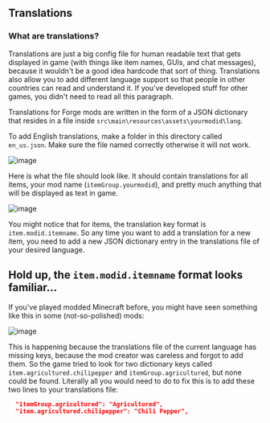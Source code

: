 ## Translations

### What are translations?
Translations are just a big config file for human readable text that gets displayed in game (with things like item names, GUIs, and chat messages), because it wouldn't be a good idea hardcode that sort of thing. Translations also allow you to add different language support so that people in other countries can read and understand it. If you've developed stuff for other games, you didn't need to read all this paragraph.

Translations for Forge mods are written in the form of a JSON dictionary that resides in a file inside `src\main\resources\assets\yourmodid\lang`.

To add English translations, make a folder in this directory called `en_us.json`. Make sure the file named correctly otherwise it will not work.

![image](https://user-images.githubusercontent.com/69928007/153729328-c76c0341-7529-468c-8d77-8b8eb864086f.png)

Here is what the file should look like. It should contain translations for all items, your mod name (`itemGroup.yourmodid`), and pretty much anything that will be displayed as text in game.

![image](https://user-images.githubusercontent.com/69928007/153729354-3d4d9e85-f90a-4809-975c-013e286811fc.png)

You might notice that for items, the translation key format is `item.modid.itemname`.
So any time you want to add a translation for a new item, you need to add a new JSON dictionary entry in the translations file of your desired language.

## Hold up, the `item.modid.itemname` format looks familiar...

If you've played modded Minecraft before, you might have seen something like this in some (not-so-polished) mods:

![image](https://user-images.githubusercontent.com/69928007/153729528-ac16b2f5-f76b-47cb-add4-c4cd3854db72.png)

This is happening because the translations file of the current language has missing keys, because the mod creator was careless and forgot to add them.
So the game tried to look for two dictionary keys called `item.agricultured.chilipepper` and `itemGroup.agricultured`, but none could be found.
Literally all you would need to do to fix this is to add these two lines to your translations file:
```json
  "itemGroup.agricultured": "Agricultured",
  "item.agricultured.chilipepper": "Chili Pepper",
```







